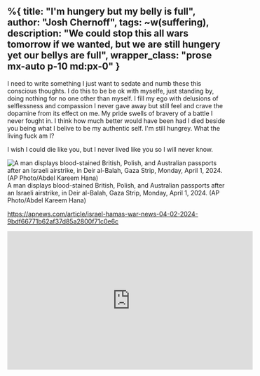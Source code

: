 %{
  title: "I'm hungery but my belly is full",
  author: "Josh Chernoff",
  tags: ~w(suffering),
  description: "We could stop this all wars tomorrow if we wanted, but we are still hungery yet our bellys are full",
  wrapper_class: "prose  mx-auto p-10 md:px-0"
}
---

I need to write something 
I just want to sedate and numb these this conscious thoughts.
I do this to be be ok with myselfe, just standing by, doing nothing for no one other than myself.
I fill my ego with delusions of selflessness and compassion I never gave away but still feel and crave the dopamine from its effect on me.
My pride swells of bravery of a battle I never fought in. I think how much better would have been had I died beside you being what I belive to be my authentic self. I'm still hungrey. What the living fuck am I?

I wish I could die like you, but I never lived like you so I will never know.

![A man displays blood-stained British, Polish, and Australian passports after an Israeli airstrike, in Deir al-Balah, Gaza Strip, Monday, April 1, 2024. (AP Photo/Abdel Kareem Hana)
](/assets/images/dims.apnews.webp)
A man displays blood-stained British, Polish, and Australian passports after an Israeli airstrike, in Deir al-Balah, Gaza Strip, Monday, April 1, 2024. (AP Photo/Abdel Kareem Hana)

https://apnews.com/article/israel-hamas-war-news-04-02-2024-9bdf66771b62af37d85a2800f71c0e6c

<iframe width="560" height="315" src="https://www.youtube.com/embed/J7GY1Xg6X20?si=T7yAnsBXi0HoWFuu" title="YouTube video player" frameborder="0" allow="accelerometer; autoplay; clipboard-write; encrypted-media; gyroscope; picture-in-picture; web-share" referrerpolicy="strict-origin-when-cross-origin" allowfullscreen></iframe>